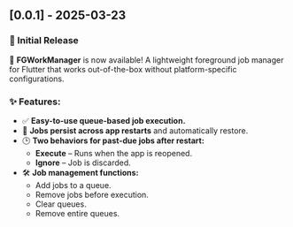 ## [0.0.1] - 2025-03-23  
### 🎉 Initial Release  

🚀 **FGWorkManager** is now available! A lightweight foreground job manager for Flutter that works out-of-the-box without platform-specific configurations.  

### ✨ Features:
- ✅ **Easy-to-use queue-based job execution.**  
- 🔄 **Jobs persist across app restarts** and automatically restore.  
- 🕒 **Two behaviors for past-due jobs after restart:**  
  - **Execute** – Runs when the app is reopened.  
  - **Ignore** – Job is discarded.  
- 🛠 **Job management functions:**  
  - Add jobs to a queue.  
  - Remove jobs before execution.  
  - Clear queues.  
  - Remove entire queues.  